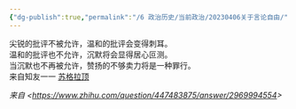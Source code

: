```yaml
---
{"dg-publish":true,"permalink":"/6 政治历史/当前政治/20230406关于言论自由/","title":"20230406关于言论自由"}
---
```



尖锐的批评不被允许，温和的批评会变得刺耳。  
温和的批评也不允许，沉默将会显得居心叵测。  
当沉默也不再被允许，赞扬的不够卖力将是一种罪行。  
来自知友一一 [苏格拉顶](https://www.zhihu.com/search?q=%E8%8B%8F%E6%A0%BC%E6%8B%89%E9%A1%B6&search_source=Entity&hybrid_search_source=Entity&hybrid_search_extra=%7B%22sourceType%22%3A%22answer%22%2C%22sourceId%22%3A2969885003%7D)

*来自 \<<https://www.zhihu.com/question/447483875/answer/2969994554>\>*

